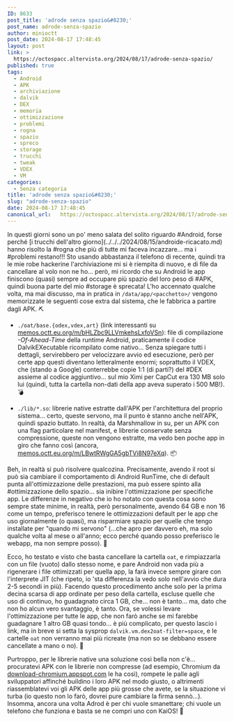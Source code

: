 ```yaml
---
ID: 8633
post_title: 'adrode senza spazio&#8230;'
post_name: adrode-senza-spazio
author: minioctt
post_date: 2024-08-17 17:48:45
layout: post
link: >
  https://octospacc.altervista.org/2024/08/17/adrode-senza-spazio/
published: true
tags:
  - Android
  - APK
  - archiviazione
  - dalvik
  - DEX
  - memoria
  - ottimizzazione
  - problemi
  - rogna
  - spazio
  - spreco
  - storage
  - trucchi
  - tweak
  - VDEX
  - VM
categories:
  - Senza categoria
title: 'adrode senza spazio&#8230;'
slug: "adrode-senza-spazio"
date: 2024-08-17 17:48:45
canonical_url:   https://octospacc.altervista.org/2024/08/17/adrode-senza-spazio/
---
```

<!-- wp:paragraph -->
<p markdown="1">In questi giorni sono un po' meno salata del solito riguardo #Android, forse perché [i trucchi dell'altro giorno](../../../2024/08/15/androide-ricacato.md) hanno risolto la #rogna che più di tutte mi faceva incazzare... ma i #problemi restano!!! Sto usando abbastanza il telefono di recente, quindi tra le mie robe hackerine l'archiviazione mi si è riempita di nuovo, e di file da cancellare al volo non ne ho... però, mi ricordo che su Android le app finiscono (quasi) sempre ad occupare più spazio del loro peso di #APK, quindi buona parte del mio #storage è sprecata! L'ho accennato qualche volta, ma mai discusso, ma in pratica in <code>/data/app/&lt;pacchetto>/</code> vengono memorizzate le seguenti cose extra dal sistema, che le fabbrica a partire dagli APK. ⛏️</p>
<!-- /wp:paragraph -->

<!-- wp:list -->
<ul><!-- wp:list-item -->
<li><code>./oat/base.{odex,vdex,art}</code> (link interessanti su <a href="https://memos.octt.eu.org/m/bHLZbc9LLVmkehsLxfoVSn">memos.octt.eu.org/m/bHLZbc9LLVmkehsLxfoVSn</a>): file di compilazione <em>-Of-Ahead-Time</em> della runtime Android, praticamente il codice DalvikEXecutable ricompilato come nativo... Senza spiegare tutti i dettagli, servirebbero per velocizzare avvio ed esecuzione, però per certe app questi diventano letteralmente enormi; soprattutto il VDEX, che (stando a Google) conterrebbe copie 1:1 (di parti?) del #DEX assieme al codice aggiuntivo... sul mio Ximi per CapCut era 130 MB solo lui (quindi, tutta la cartella non-dati della app aveva superato i 500 MB!). 💣️</li>
<!-- /wp:list-item --></ul>
<!-- /wp:list -->

<!-- wp:list -->
<ul><!-- wp:list-item -->
<li><code>./lib/*.so</code>: librerie native estratte dall'APK per l'architettura del proprio sistema... certo, queste servono, ma il punto è stanno anche nell'APK, quindi spazio buttato. In realtà, da Marshmallow in su, per un APK con una flag particolare nel manifest, e librerie conservate senza compressione, queste non vengono estratte, ma vedo ben poche app in giro che fanno così (ancora, <a href="https://memos.octt.eu.org/m/LBwtRWgGA5gbTVi8N97eXq">memos.octt.eu.org/m/LBwtRWgGA5gbTVi8N97eXq</a>). 📦️</li>
<!-- /wp:list-item --></ul>
<!-- /wp:list -->

<!-- wp:paragraph -->
<p markdown="1">Beh, in realtà si può risolvere qualcozina. Precisamente, avendo il root si può sia cambiare il comportamento di Android RunTime, che di default punta all'ottimizzazione delle prestazioni, ma può essere spinto alla #ottimizzazione dello spazio... sia inibire l'ottimizzazione per specifiche app. Le differenze in negativo che io ho notato con questa cosa sono sempre state minime, in realtà, però personalmente, avendo 64 GB e non 16 come un tempo, preferisco tenere le ottimizzazioni default per le app che uso giornalmente (o quasi), ma risparmiare spazio per quelle che tengo installate per "quando mi servono" (...che apro per davvero eh, ma solo qualche volta al mese o all'anno; ecco perché quando posso preferisco le webapp, ma non sempre posso). 🤭️</p>
<!-- /wp:paragraph -->

<!-- wp:paragraph -->
<p markdown="1">Ecco, ho testato e visto che basta cancellare la cartella <code>oat</code>, e rimpiazzarla con un file (vuoto) dallo stesso nome, e pare Android non vada più a rigenerare i file ottimizzati per quella app, la farà invece sempre girare con l'interprete JIT (che ripeto, io 'sta differenza la vedo solo nell'avvio che dura 2-5 secondi in più). Facendo questo procedimento anche solo per la prima decina scarsa di app ordinate per peso della cartella, escluse quelle che uso di continuo, ho guadagnato circa 1 GB, che... non è tanto... ma, dato che non ho alcun vero svantaggio, è tanto. Ora, se volessi levare l'ottimizzazione per tutte le app, che non farò anche se mi farebbe guadagnare 1 altro GB quasi tondo... è più complicato, per questo lascio i link, ma in breve si setta la sysprop <code>dalvik.vm.dex2oat-filter=space</code>, e le cartelle <code>oat</code> non verranno mai più ricreate (ma non so se debbano essere cancellate a mano o no). 👻️</p>
<!-- /wp:paragraph -->

<!-- wp:paragraph -->
<p markdown="1">Purtroppo, per le librerie native una soluzione così bella non c'è... procuratevi APK con le librerie non compresse (ad esempio, Chromium da <a href="https://download-chromium.appspot.com">download-chromium.appspot.com</a> le ha così), rompete le palle agli sviluppatori affinché buildino i loro APK nel modo giusto, o altrimenti riassemblatevi voi gli APK delle app più grosse che avete, se la situazione vi turba (io questo non lo farò, dovrei pure cambiare la firma sennò...). Insomma, ancora una volta Adrod è per chi vuole smanettare; chi vuole un telefono che funziona e basta se ne compri uno con KaiOS! 💖️</p>
<!-- /wp:paragraph -->
